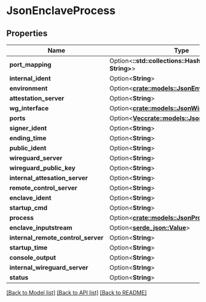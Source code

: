 # JsonEnclaveProcess

## Properties

Name | Type | Description | Notes
------------ | ------------- | ------------- | -------------
**port_mapping** | Option<**::std::collections::HashMap<String, String>**> |  | [optional]
**internal_ident** | Option<**String**> |  | [optional]
**environment** | Option<[**crate::models::JsonEnvironment**](json_Environment.md)> |  | [optional]
**attestation_server** | Option<**String**> |  | [optional]
**wg_interface** | Option<[**crate::models::JsonWireguardInterface**](json_WireguardInterface.md)> |  | [optional]
**ports** | Option<[**Vec<crate::models::JsonEnclavePort>**](json_EnclavePort.md)> |  | [optional]
**signer_ident** | Option<**String**> |  | [optional]
**ending_time** | Option<**String**> |  | [optional]
**public_ident** | Option<**String**> |  | [optional]
**wireguard_server** | Option<**String**> |  | [optional]
**wireguard_public_key** | Option<**String**> |  | [optional]
**internal_attesation_server** | Option<**String**> |  | [optional]
**remote_control_server** | Option<**String**> |  | [optional]
**enclave_ident** | Option<**String**> |  | [optional]
**startup_cmd** | Option<**String**> |  | [optional]
**process** | Option<[**crate::models::JsonProcess**](json_Process.md)> |  | [optional]
**enclave_inputstream** | Option<[**serde_json::Value**](.md)> |  | [optional]
**internal_remote_control_server** | Option<**String**> |  | [optional]
**startup_time** | Option<**String**> |  | [optional]
**console_output** | Option<**String**> |  | [optional]
**internal_wireguard_server** | Option<**String**> |  | [optional]
**status** | Option<**String**> |  | [optional]

[[Back to Model list]](../README.md#documentation-for-models) [[Back to API list]](../README.md#documentation-for-api-endpoints) [[Back to README]](../README.md)


